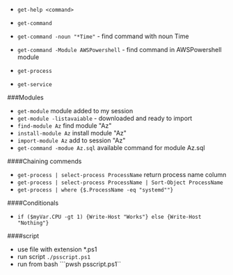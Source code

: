 * ```get-help <command>```
* ```get-command```
* ```get-command -noun "*Time"``` - find command with noun Time
* ```get-command -Module AWSPowershell``` - find command in AWSPowershell module

* ```get-process```
* ```get-service```

###Modules
* ```get-module``` module added to my session
* ```get-module -listavaiable``` - downloaded and ready to import
* ```find-module Az``` find module "Az"
* ```install-module Az``` install module "Az"
* ```import-module Az``` add to session "Az"
* ```get-command -modue Az.sql``` available command for module Az.sql
 

####Chaining commends
* ```get-process | select-process ProcessName``` return process name column
* ```get-process | select-process ProcessName | Sort-Object ProcessName``` 
* ```get-process | where {$.ProcessName -eq "systemd""}``` 

####Conditionals
* ```if ($myVar.CPU -gt 1) {Write-Host "Works"} else {Write-Host "Nothing"}``` 

####script
* use file with extension *.ps1
* run script ```./psscript.ps1```
* run from bash ```pwsh psscript.ps1``



